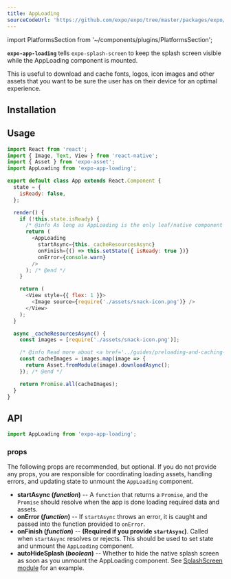 ```yaml
---
title: AppLoading
sourceCodeUrl: 'https://github.com/expo/expo/tree/master/packages/expo/src/launch'
---
```


import PlatformsSection from '~/components/plugins/PlatformsSection';

**`expo-app-loading`** tells `expo-splash-screen` to keep the splash screen visible while the AppLoading component is mounted.

This is useful to download and cache fonts, logos, icon images and other assets that you want to be sure the user has on their device for an optimal experience.

<PlatformsSection android emulator ios simulator web />

## Installation

<InstallSection packageName="expo-app-loading" />

## Usage

<!-- prettier-ignore -->
```javascript
import React from 'react';
import { Image, Text, View } from 'react-native';
import { Asset } from 'expo-asset';
import AppLoading from 'expo-app-loading';

export default class App extends React.Component {
  state = {
    isReady: false,
  };

  render() {
    if (!this.state.isReady) {
      /* @info As long as AppLoading is the only leaf/native component that has been mounted, the loading screen will remain visible */
      return (
        <AppLoading
          startAsync={this._cacheResourcesAsync}
          onFinish={() => this.setState({ isReady: true })}
          onError={console.warn}
        />
      ); /* @end */
    }

    return (
      <View style={{ flex: 1 }}>
        <Image source={require('./assets/snack-icon.png')} />
      </View>
    );
  }

  async _cacheResourcesAsync() {
    const images = [require('./assets/snack-icon.png')];

    /* @info Read more about <a href='../guides/preloading-and-caching-assets.html'>Preloading and Caching Assets</a> */
    const cacheImages = images.map(image => {
      return Asset.fromModule(image).downloadAsync();
    }); /* @end */

    return Promise.all(cacheImages);
  }
}
```

## API

```js
import AppLoading from 'expo-app-loading';
```

### props

The following props are recommended, but optional. If you do not provide any props, you are responsible for coordinating loading assets, handling errors, and updating state to unmount the `AppLoading` component.

- **startAsync (_function_)** -- A `function` that returns a `Promise`, and the `Promise` should resolve when the app is done loading required data and assets.
- **onError (_function_)** -- If `startAsync` throws an error, it is caught and passed into the function provided to `onError`.
- **onFinish (_function_)** -- **(Required if you provide `startAsync`)**. Called when `startAsync` resolves or rejects. This should be used to set state and unmount the `AppLoading` component.
- **autoHideSplash (_boolean_)** -- Whether to hide the native splash screen as soon as you unmount the AppLoading component. See [SplashScreen module](splash-screen.md) for an example.

